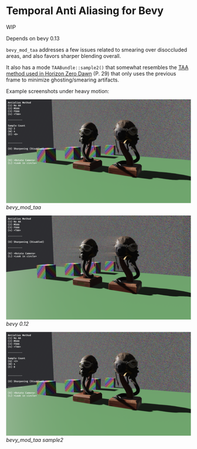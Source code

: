 # Temporal Anti Aliasing for Bevy

WIP

Depends on bevy 0.13

`bevy_mod_taa` addresses a few issues related to smearing over disoccluded areas, and also favors sharper blending overall. 

It also has a mode `TAABundle::sample2()` that somewhat resembles the [TAA method used in Horizon Zero Dawn](https://advances.realtimerendering.com/s2017/DecimaSiggraph2017.pdf) (P. 29) that only uses the previous frame to minimize ghosting/smearing artifacts.

Example screenshots under heavy motion:

![example](demo.png)
*bevy_mod_taa*

![bevy 0.12](bevy.png)
*bevy 0.12*

![example sample 2](demo_sample2.png)
*bevy_mod_taa sample2*